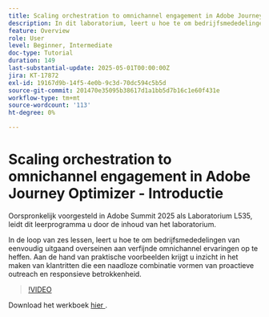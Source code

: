 ```yaml
---
title: Scaling orchestration to omnichannel engagement in Adobe Journey Optimizer - Introductie
description: In dit laboratorium, leert u hoe te om bedrijfsmededelingen van fundamenteel uitgaand overseinen aan verfijnde omnichannel ervaringen om te zetten. Aan de hand van praktische voorbeelden maakt u een reis van de klant die proactieve outreach en responsieve betrokkenheid combineert.
feature: Overview
role: User
level: Beginner, Intermediate
doc-type: Tutorial
duration: 149
last-substantial-update: 2025-05-01T00:00:00Z
jira: KT-17872
exl-id: 19167d9b-14f5-4e0b-9c3d-70dc594c5b5d
source-git-commit: 201470e35095b38617d1a1bb5d7b16c1e60f431e
workflow-type: tm+mt
source-wordcount: '113'
ht-degree: 0%

---
```


# Scaling orchestration to omnichannel engagement in Adobe Journey Optimizer - Introductie

Oorspronkelijk voorgesteld in Adobe Summit 2025 als Laboratorium L535, leidt dit leerprogramma u door de inhoud van het laboratorium.

In de loop van zes lessen, leert u hoe te om bedrijfsmededelingen van eenvoudig uitgaand overseinen aan verfijnde omnichannel ervaringen op te heffen. Aan de hand van praktische voorbeelden krijgt u inzicht in het maken van klantritten die een naadloze combinatie vormen van proactieve outreach en responsieve betrokkenheid.

>[!VIDEO](https://video.tv.adobe.com/v/3457828/?learn=on&enablevpops)

Download het werkboek [ hier ](/help/summit-labs/summit-lab-2025/assets/summit-lab-manual-l535-final-v4.pdf).

